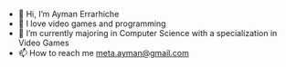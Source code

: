 - 👋 Hi, I’m Ayman Errarhiche
- 👀 I love video games and programming
- 🌱 I’m currently majoring in Computer Science with a specialization in Video Games
- 📫 How to reach me meta.ayman@gmail.com

<!---
aerrarhiche/aerrarhiche is a ✨ special ✨ repository because its `README.md` (this file) appears on your GitHub profile.
You can click the Preview link to take a look at your changes.
--->
